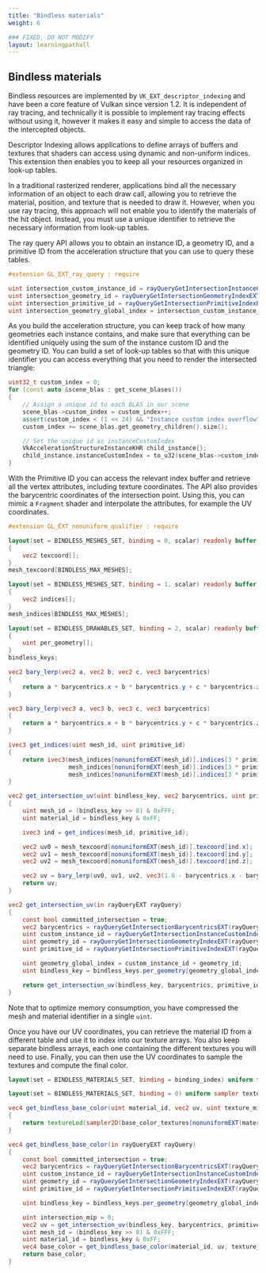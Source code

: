 ```yaml
---
title: "Bindless materials"
weight: 6

### FIXED, DO NOT MODIFY
layout: learningpathall
---
```


## Bindless materials

Bindless resources are implemented by `VK_EXT_descriptor_indexing` and have been a core feature of Vulkan since version 1.2. It is independent of ray tracing, and technically it is possible to implement ray tracing effects without using it, however it makes it easy and simple to access the data of the intercepted objects.

Descriptor Indexing allows applications to define arrays of buffers and textures that shaders can access using dynamic and non-uniform indices. This extension then enables you to keep all your resources organized in look-up tables.

In a traditional rasterized renderer, applications bind all the necessary information of an object to each draw call, allowing you to retrieve the material, position, and texture that is needed to draw it. However, when you use ray tracing, this approach will not enable you to identify the materials of the hit object. Instead, you must use a unique identifier to retrieve the necessary information from look-up tables.

The ray query API allows you to obtain an instance ID, a geometry ID, and a primitive ID from the acceleration structure that you can use to query these tables.

``` glsl
#extension GL_EXT_ray_query : require

uint intersection_custom_instance_id = rayQueryGetIntersectionInstanceCustomIndexEXT(rayQuery, committed_intersection);
uint intersection_geometry_id = rayQueryGetIntersectionGeometryIndexEXT(rayQuery, committed_intersection);
uint intersection_primitive_id = rayQueryGetIntersectionPrimitiveIndexEXT(rayQuery, committed_intersection);
uint intersection_geometry_global_index = intersection_custom_instance_id + intersection_geometry_id;
```

As you build the acceleration structure, you can keep track of how many geometries each instance contains, and make sure that everything can be identified uniquely using the sum of the instance custom ID and the geometry ID. You can build a set of look-up tables so that with this unique identifier you can access everything that you need to render the intersected triangle:

``` cpp
uint32_t custom_index = 0;
for (const auto &scene_blas : get_scene_blases())
{
    // Assign a unique id to each BLAS in our scene
    scene_blas->custom_index = custom_index++;
    assert(custom_index < (1 << 24) && "Instance custom index overflow");
    custom_index += scene_blas.get_geometry_children().size();

    // Set the unique id as instanceCustomIndex
    VkAccelerationStructureInstanceKHR child_instance{};
    child_instance.instanceCustomIndex = to_u32(scene_blas->custom_index);
}
```

With the Primitive ID you can access the relevant index buffer and retrieve all the vertex attributes, including texture coordinates. The API also provides the barycentric coordinates of the intersection point. Using this, you can mimic a `Fragment` shader and interpolate the attributes, for example the UV coordinates.

``` glsl
#extension GL_EXT_nonuniform_qualifier : require

layout(set = BINDLESS_MESHES_SET, binding = 0, scalar) readonly buffer Mesh_texcoord_Buffer
{
    vec2 texcoord[];
}
mesh_texcoord[BINDLESS_MAX_MESHES];

layout(set = BINDLESS_MESHES_SET, binding = 1, scalar) readonly buffer Mesh_indices_Buffer
{
    vec2 indices[];
}
mesh_indices[BINDLESS_MAX_MESHES];

layout(set = BINDLESS_DRAWABLES_SET, binding = 2, scalar) readonly buffer BindlessKeysBuffer
{
    uint per_geometry[];
}
bindless_keys;

vec2 bary_lerp(vec2 a, vec2 b, vec2 c, vec3 barycentrics)
{
    return a * barycentrics.x + b * barycentrics.y + c * barycentrics.z;
}

vec3 bary_lerp(vec3 a, vec3 b, vec3 c, vec3 barycentrics)
{
    return a * barycentrics.x + b * barycentrics.y + c * barycentrics.z;
}

ivec3 get_indices(uint mesh_id, uint primitive_id)
{
    return ivec3(mesh_indices[nonuniformEXT(mesh_id)].indices[3 * primitive_id + 0],
                 mesh_indices[nonuniformEXT(mesh_id)].indices[3 * primitive_id + 1],
                 mesh_indices[nonuniformEXT(mesh_id)].indices[3 * primitive_id + 2]);
}

vec2 get_intersection_uv(uint bindless_key, vec2 barycentrics, uint primitive_id)
{
    uint mesh_id = (bindless_key >> 8) & 0xFFF;
    uint material_id = bindless_key & 0xFF;

    ivec3 ind = get_indices(mesh_id, primitive_id);

    vec2 uv0 = mesh_texcoord[nonuniformEXT(mesh_id)].texcoord[ind.x];
    vec2 uv1 = mesh_texcoord[nonuniformEXT(mesh_id)].texcoord[ind.y];
    vec2 uv2 = mesh_texcoord[nonuniformEXT(mesh_id)].texcoord[ind.z];

    vec2 uv = bary_lerp(uv0, uv1, uv2, vec3(1.0 - barycentrics.x - barycentrics.y, barycentrics.x, barycentrics.y));
    return uv;
}

vec2 get_intersection_uv(in rayQueryEXT rayQuery)
{
    const bool committed_intersection = true;
    vec2 barycentrics = rayQueryGetIntersectionBarycentricsEXT(rayQuery, committed_intersection);
    uint custom_instance_id = rayQueryGetIntersectionInstanceCustomIndexEXT(rayQuery, committed_intersection);
    uint geometry_id = rayQueryGetIntersectionGeometryIndexEXT(rayQuery, committed_intersection);
    uint primitive_id = rayQueryGetIntersectionPrimitiveIndexEXT(rayQuery, committed_intersection);

    uint geometry_global_index = custom_instance_id + geometry_id;
    uint bindless_key = bindless_keys.per_geometry[geometry_global_index];

    return get_intersection_uv(bindless_key, barycentrics, primitive_id);
}
```

Note that to optimize memory consumption, you have compressed the mesh and material identifier in a single `uint`.

Once you have our UV coordinates, you can retrieve the material ID from a different table and use it to index into our texture arrays. You also keep separate bindless arrays, each one containing the different textures you will need to use. Finally, you can then use the UV coordinates to sample the textures and compute the final color.

``` glsl
layout(set = BINDLESS_MATERIALS_SET, binding = binding_index) uniform texture2D base_color_textures[BINDLESS_MAX_MATERIALS];

layout(set = BINDLESS_MATERIALS_SET, binding = 0) uniform sampler texture_sampler;

vec4 get_bindless_base_color(uint material_id, vec2 uv, uint texture_mip)
{
    return textureLod(sampler2D(base_color_textures[nonuniformEXT(material_id)], texture_sampler), uv, intersection_mip).rgba;
}

vec4 get_bindless_base_color(in rayQueryEXT rayQuery)
{
    const bool committed_intersection = true;
    vec2 barycentrics = rayQueryGetIntersectionBarycentricsEXT(rayQuery, committed_intersection);
    uint custom_instance_id = rayQueryGetIntersectionInstanceCustomIndexEXT(rayQuery, committed_intersection);
    uint geometry_id = rayQueryGetIntersectionGeometryIndexEXT(rayQuery, committed_intersection);
    uint primitive_id = rayQueryGetIntersectionPrimitiveIndexEXT(rayQuery, committed_intersection);

    uint bindless_key = bindless_keys.per_geometry[geometry_global_index];

    uint intersection_mip = 0;
    vec2 uv = get_intersection_uv(bindless_key, barycentrics, primitive_id);
    uint mesh_id = (bindless_key >> 8) & 0xFFF;
    uint material_id = bindless_key & 0xFF;
    vec4 base_color = get_bindless_base_color(material_id, uv, texture_mip);
    return base_color;
}
```